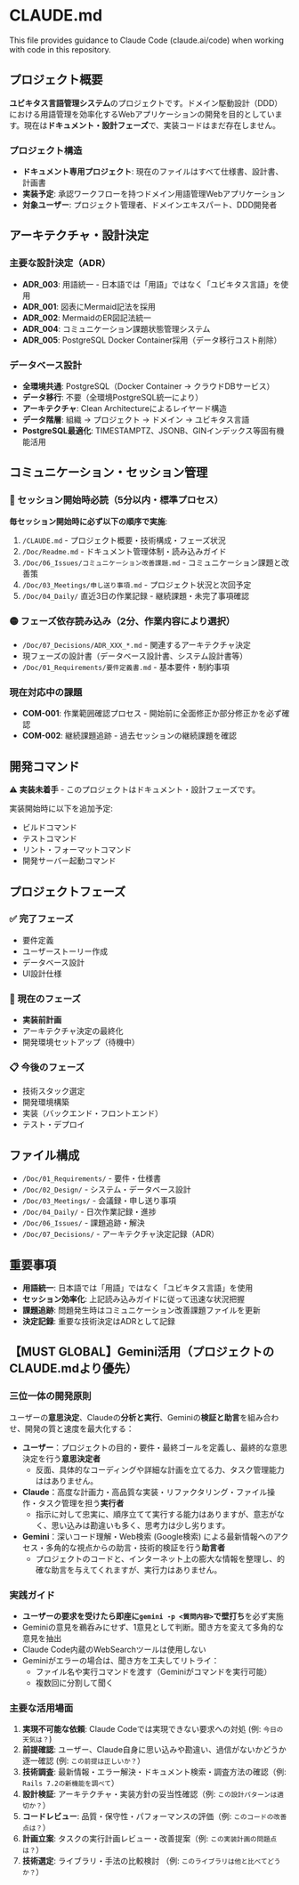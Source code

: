 # CLAUDE.md

This file provides guidance to Claude Code (claude.ai/code) when working with code in this repository.

## プロジェクト概要

**ユビキタス言語管理システム**のプロジェクトです。ドメイン駆動設計（DDD）における用語管理を効率化するWebアプリケーションの開発を目的としています。現在は**ドキュメント・設計フェーズ**で、実装コードはまだ存在しません。

### プロジェクト構造
- **ドキュメント専用プロジェクト**: 現在のファイルはすべて仕様書、設計書、計画書
- **実装予定**: 承認ワークフローを持つドメイン用語管理Webアプリケーション
- **対象ユーザー**: プロジェクト管理者、ドメインエキスパート、DDD開発者

## アーキテクチャ・設計決定

### 主要な設計決定（ADR）
- **ADR_003**: 用語統一 - 日本語では「用語」ではなく「ユビキタス言語」を使用
- **ADR_001**: 図表にMermaid記法を採用
- **ADR_002**: MermaidのER図記法統一
- **ADR_004**: コミュニケーション課題状態管理システム
- **ADR_005**: PostgreSQL Docker Container採用（データ移行コスト削除）

### データベース設計
- **全環境共通**: PostgreSQL（Docker Container → クラウドDBサービス）
- **データ移行**: 不要（全環境PostgreSQL統一により）
- **アーキテクチャ**: Clean Architectureによるレイヤード構造
- **データ階層**: 組織 → プロジェクト → ドメイン → ユビキタス言語
- **PostgreSQL最適化**: TIMESTAMPTZ、JSONB、GINインデックス等固有機能活用

## コミュニケーション・セッション管理

### 🔴 セッション開始時必読（5分以内・標準プロセス）
**毎セッション開始時に必ず以下の順序で実施**:
1. `/CLAUDE.md` - プロジェクト概要・技術構成・フェーズ状況
2. `/Doc/Readme.md` - ドキュメント管理体制・読み込みガイド
3. `/Doc/06_Issues/コミュニケーション改善課題.md` - コミュニケーション課題と改善策
4. `/Doc/03_Meetings/申し送り事項.md` - プロジェクト状況と次回予定
5. `/Doc/04_Daily/` 直近3日の作業記録 - 継続課題・未完了事項確認

### 🟡 フェーズ依存読み込み（2分、作業内容により選択）
- `/Doc/07_Decisions/ADR_XXX_*.md` - 関連するアーキテクチャ決定
- 現フェーズの設計書（データベース設計書、システム設計書等）
- `/Doc/01_Requirements/要件定義書.md` - 基本要件・制約事項

### 現在対応中の課題
- **COM-001**: 作業範囲確認プロセス - 開始前に全面修正か部分修正かを必ず確認
- **COM-002**: 継続課題追跡 - 過去セッションの継続課題を確認

## 開発コマンド

⚠️ **実装未着手** - このプロジェクトはドキュメント・設計フェーズです。

実装開始時に以下を追加予定:
- ビルドコマンド
- テストコマンド
- リント・フォーマットコマンド
- 開発サーバー起動コマンド

## プロジェクトフェーズ

### ✅ 完了フェーズ
- 要件定義
- ユーザーストーリー作成
- データベース設計
- UI設計仕様

### 🔄 現在のフェーズ
- **実装前計画**
- アーキテクチャ決定の最終化
- 開発環境セットアップ（待機中）

### 📋 今後のフェーズ
- 技術スタック選定
- 開発環境構築
- 実装（バックエンド・フロントエンド）
- テスト・デプロイ

## ファイル構成

- `/Doc/01_Requirements/` - 要件・仕様書
- `/Doc/02_Design/` - システム・データベース設計
- `/Doc/03_Meetings/` - 会議録・申し送り事項
- `/Doc/04_Daily/` - 日次作業記録・進捗
- `/Doc/06_Issues/` - 課題追跡・解決
- `/Doc/07_Decisions/` - アーキテクチャ決定記録（ADR）

## 重要事項

- **用語統一**: 日本語では「用語」ではなく「ユビキタス言語」を使用
- **セッション効率化**: 上記読み込みガイドに従って迅速な状況把握
- **課題追跡**: 問題発生時はコミュニケーション改善課題ファイルを更新
- **決定記録**: 重要な技術決定はADRとして記録

## 【MUST GLOBAL】Gemini活用（プロジェクトのCLAUDE.mdより優先）

### 三位一体の開発原則
ユーザーの**意思決定**、Claudeの**分析と実行**、Geminiの**検証と助言**を組み合わせ、開発の質と速度を最大化する：
- **ユーザー**：プロジェクトの目的・要件・最終ゴールを定義し、最終的な意思決定を行う**意思決定者**
  - 反面、具体的なコーディングや詳細な計画を立てる力、タスク管理能力ははありません。
- **Claude**：高度な計画力・高品質な実装・リファクタリング・ファイル操作・タスク管理を担う**実行者**
  - 指示に対して忠実に、順序立てて実行する能力はありますが、意志がなく、思い込みは勘違いも多く、思考力は少し劣ります。
- **Gemini**：深いコード理解・Web検索 (Google検索) による最新情報へのアクセス・多角的な視点からの助言・技術的検証を行う**助言者**
  - プロジェクトのコードと、インターネット上の膨大な情報を整理し、的確な助言を与えてくれますが、実行力はありません。

### 実践ガイド
- **ユーザーの要求を受けたら即座に`gemini -p <質問内容>`で壁打ち**を必ず実施
- Geminiの意見を鵜呑みにせず、1意見として判断。聞き方を変えて多角的な意見を抽出
- Claude Code内蔵のWebSearchツールは使用しない
- Geminiがエラーの場合は、聞き方を工夫してリトライ：
  - ファイル名や実行コマンドを渡す（Geminiがコマンドを実行可能）
  - 複数回に分割して聞く

### 主要な活用場面
1. **実現不可能な依頼**: Claude Codeでは実現できない要求への対処 (例: `今日の天気は？`)
2. **前提確認**: ユーザー、Claude自身に思い込みや勘違い、過信がないかどうか逐一確認 (例: `この前提は正しいか？`）
3. **技術調査**: 最新情報・エラー解決・ドキュメント検索・調査方法の確認（例: `Rails 7.2の新機能を調べて`）
4. **設計検証**: アーキテクチャ・実装方針の妥当性確認（例: `この設計パターンは適切か？`）
5. **コードレビュー**: 品質・保守性・パフォーマンスの評価（例: `このコードの改善点は？`）
6. **計画立案**: タスクの実行計画レビュー・改善提案（例: `この実装計画の問題点は？`）
7. **技術選定**: ライブラリ・手法の比較検討 （例: `このライブラリは他と比べてどうか？`）